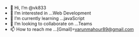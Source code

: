 - 👋 Hi, I’m @vk833
- 👀 I’m interested in ...Web Development
- 🌱 I’m currently learning ...javaScript
- 💞️ I’m looking to collaborate on ...Teams
- 📫 How to reach me ...[Gmail]=varunmahour89@gmail.com

<!---
vk833/vk833 is a ✨ special ✨ repository because its `README.md` (this file) appears on your GitHub profile.
You can click the Preview link to take a look at your changes.
--->
